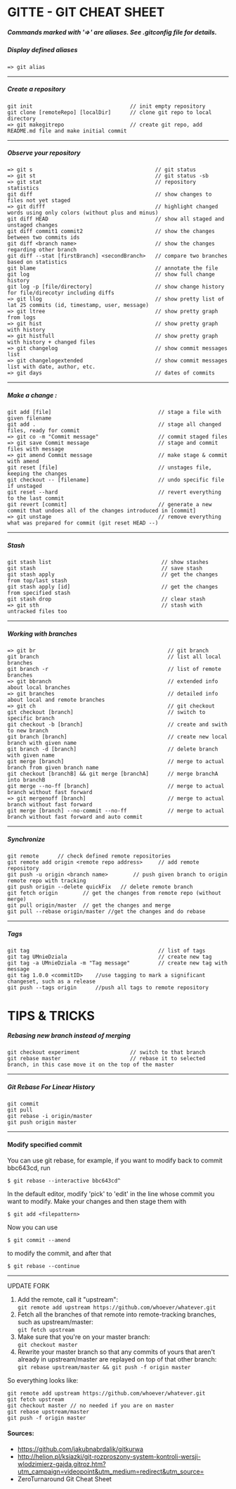 # GITTE - GIT CHEAT SHEET

##### Commands marked with '=>' are aliases. See .gitconfig file for details.

##### Display defined aliases
```
=> git alias
```

-------------------

##### Create a repository
```
git init                               // init empty repository
git clone [remoteRepo] [localDir]      // clone git repo to local directory
=> git makegitrepo                     // create git repo, add README.md file and make initial commit
```

-------------------

##### Observe your repository
```
=> git s                                       // git status
=> git st                                      // git status -sb
=> git stat                                    // repository statistics
git diff                                       // show changes to files not yet staged
=> git difff                                   // highlight changed words using only colors (without plus and minus)
git diff HEAD                                  // show all staged and unstaged changes
git diff commit1 commit2                       // show the changes between two commits ids
git diff <branch name>                         // show the changes regarding other branch
git diff --stat [firstBranch] <secondBranch>   // compare two branches based on statistics
git blame                                      // annotate the file
git log                                        // show full change history
git log -p [file/directory]                    // show change history for file/direcotyr including diffs
=> git llog                                    // show pretty list of lat 25 commits (id, timestamp, user, message)
=> git ltree                                   // show pretty graph from logs
=> git hist                                    // show pretty graph with history
=> git histfull                                // show pretty graph with history + changed files
=> git changelog                               // show commit messages list
=> git changelogextended                       // show commit messages list with date, author, etc.
=> git days                                    // dates of commits
```
------------------

##### Make a change :
```
git add [file]                                  // stage a file with given filename
git add .                                       // stage all changed files, ready for commit
=> git co -m "Commit message"                   // commit staged files
=> git save Commit message                      // stage and commit files with message
=> git amend Commit message                     // make stage & commit with amend
git reset [file]                                // unstages file, keeping the changes
git checkout -- [filename]                      // undo specific file if unstaged
git reset --hard                                // revert everything to the last commit
git revert [commit]                             // generate a new commit that undoes all of the changes introduced in [commit]
=> git unstage                                  // remove everything what was prepared for commit (git reset HEAD --)
```

-------------------
##### Stash
```
git stash list                                   // show stashes
git stash                                        // save stash
git stash apply                                  // get the changes from top/last stash
git stash apply [id]                             // get the changes from specified stash
git stash drop                                   // clear stash
=> git sth                                       // stash with untracked files too
```

-------------------

##### Working with branches
```
=> git br                                          // git branch
git branch                                         // list all local branches
git branch -r                                      // list of remote branches
=> git bbranch                                     // extended info about local branches
=> git branches                                    // detailed info about local and remote branches
=> git ch                                          // git checkout
git checkout [branch]                              // switch to specific branch
git checkout -b [branch]                           // create and swith to new branch
git branch [branch]                                // create new local branch with given name
git branch -d [branch]                             // delete branch with given name
git merge [branch]                                 // merge to actual branch from given branch name
git checkout [branchB] && git merge [branchA]      // merge branchA into branchB
git merge --no-ff [branch]                         // merge to actual branch without fast forward
=> git mergenoff [branch]                          // merge to actual branch without fast forward
git merge [branch] --no-commit --no-ff             // merge to actual branch without fast forward and auto commit
```

-------------------

##### Synchronize
```
git remote 		// check defined remote repositories
git remote add origin <remote repo address> 	// add remote repository
git push -u origin <branch name>		// push given branch to origin remote repo with tracking
git push origin --delete quickFix	// delete remote branch
git fetch origin		// get the changes from remote repo (without merge)
git pull origin/master	// get the changes and merge
git pull --rebase origin/master //get the changes and do rebase
```

-------------------

##### Tags
```
git tag											// list of tags
git tag UMnieDziala								// create new tag
git tag -a UMnieDziala -m "Tag message" 		// create new tag with message
git tag 1.0.0 <commitID>	//use tagging to mark a significant changeset, such as a release
git push --tags origin 		//push all tags to remote repository
```

# TIPS & TRICKS

##### Rebasing new branch instead of merging
```
git checkout experiment                // switch to that branch
git rebase master                      // rebase it to selected branch, in this case move it on the top of the master
```
-------------------

##### Git Rebase For Linear History
```
git commit
git pull
git rebase -i origin/master
git push origin master
```

--------------------------

#### Modify specified commit

You can use git rebase, for example, if you want to modify back to commit bbc643cd, run

	$ git rebase --interactive bbc643cd^

In the default editor, modify 'pick' to 'edit' in the line whose commit you want to modify. Make your changes and then stage them with

	$ git add <filepattern>

Now you can use

	$ git commit --amend

to modify the commit, and after that

	$ git rebase --continue

--------------------------


UPDATE FORK

1. Add the remote, call it "upstream":  
```git remote add upstream https://github.com/whoever/whatever.git```
2. Fetch all the branches of that remote into remote-tracking branches, such as upstream/master:   
```git fetch upstream```
3. Make sure that you're on your master branch:   
```git checkout master```
4. Rewrite your master branch so that any commits of yours that aren't already in upstream/master are replayed on top of that other branch:   
```git rebase upstream/master && git push -f origin master```

So everything looks like:
```
git remote add upstream https://github.com/whoever/whatever.git
git fetch upstream
git checkout master // no needed if you are on master
git rebase upstream/master 
git push -f origin master
```

#### Sources:

- https://github.com/jakubnabrdalik/gitkurwa
- http://helion.pl/ksiazki/git-rozproszony-system-kontroli-wersji-wlodzimierz-gajda,gitroz.htm?utm_campaign=videopoint&utm_medium=redirect&utm_source=
- ZeroTurnaround Git Cheat Sheet
